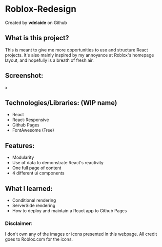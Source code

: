 
# Roblox-Redesign

Created by **vdelaide** on Github

## What is this project?

This is meant to give me more opportunities to use and structure React projects.
It's also mainly inspired by my annoyance at Roblox's homepage layout, and hopefully
is a breath of fresh air.

## Screenshot:
x

## Technologies/Libraries: (WIP name)
- React
- React-Responsive
- Github Pages
- FontAwesome (Free)

## Features: 

- Modularity
- Use of data to demonstrate React's reactivity
- One full page of content
- 4 different ui components

## What I learned:
- Conditional rendering
- ServerSide rendering
- How to deploy and maintain a React app to Github Pages

### Disclaimer:

I don't own any of the images or icons presented in this
webpage. All credit goes to Roblox.com for the icons.